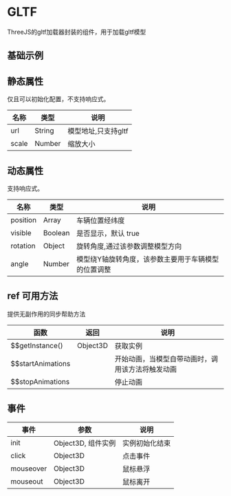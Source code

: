 # GLTF
ThreeJS的gltf加载器封装的组件，用于加载gltf模型

## 基础示例

<vuep template="#example"></vuep>

<script v-pre type="text/x-template" id="example">

  <template>
    <div class="amap-page-container">
      <el-amap  :zoom="zoom" :center="center"  :show-label="false" :zooms="[2, 30]" :show-building-block="false" view-mode="3D" :pitch="55" @init="initMap" class="amap-demo">
        <el-amap-layer-three :lights="lights" :hdr="hdrOptions" :zooms="[2, 30]">
          <el-amap-three-gltf v-if="position" :visible="visible" url="./assets/gltf/car4.gltf" :position="position" :scale="20" :angle="angle" :rotation="rotation" @click="()=>{click(position)}" @mouseover="mouseover" @mouseout="mouseout" @init="initCar"></el-amap-three-gltf>
          <el-amap-three-gltf url="./assets/gltf/sgyj_point_animation.gltf" :position="[116.305206, 39.975468]" :scale="10" :rotation="rotation" @init="init"></el-amap-three-gltf>
        </el-amap-layer-three>
      </el-amap>
      <div class="toolbar">
        <button type="button" name="button" @click="toggleVisible">{{visible ? '隐藏图层' : '显示图层'}}</button>
        <button type="button" name="button" @click="moveCar">移动车辆</button>
        <button type="button" name="button" @click="stopCar">停止移动</button>
        <button type="button" name="button" @click="changeAngle">旋转车辆角度</button>
        <button type="button" name="button" @click="disposeCar">{{position ? '销毁车辆' : '生成车辆'}}</button>
      </div>
    </div>
  </template>

  <style>
    .amap-demo {
      height: 800px;
    }
  </style>

  <script>
    module.exports = {
      name: 'amap-page',
      data() {
        return {
          zoom: 20,
          center: [116.306206, 39.975468],
          visible: true,
          position: [116.306206, 39.975468],
          angle: 90,
          rotation: {x:90, y:0, z:0},
          timer: null,
          lights: [
            {
              type: 'DirectionalLight', // 灯光类型， 可选值见下面的字典
              args: [0xffffff, 1], // 灯光初始化时需要的参数，具体参数顺序可以查看threejs官网灯光的说明。 采用 ...args 的方式进行初始化
              position: {
                x: 1000,
                y: -100,
                z: 900
              }, // 光源的位置
            },
            {
              type: 'AmbientLight', // 灯光类型， 可选值见下面的字典
              args: [0xffffff, 0.3], // 灯光初始化时需要的参数，具体参数顺序可以查看threejs官网灯光的说明。 采用 ...args 的方式进行初始化
            }
          ],
          hdrOptions: {
            urls: [ 'px.hdr', 'nx.hdr', 'py.hdr', 'ny.hdr', 'pz.hdr', 'nz.hdr' ],
            path: './assets/hdr/'
          },
        };
      },
      mounted(){
      },
      methods: {
        toggleVisible(){
          this.visible = !this.visible;
        },
        initMap(map){
        },
        initCar(car){
          console.log('car: ', car);
        },
        moveCar(){
          let position = this.position;
          this.position = [position[0], position[1]+0.000001];
          this.timer = setTimeout(() => {
            this.moveCar();
          }, 300)
        },
        stopCar(){
          clearTimeout(this.timer);
        },
        disposeCar(){
          if(this.position){
            this.position = null;
          }else{
            this.position = [116.306206, 39.975468];
          }
        },
        click(e){console.log('click: ', e)},
        mouseover(e){console.log('mouseover: ', e)},
        mouseout(e){console.log('mouseout: ', e)},
        init(object, $vue){
          $vue.$$startAnimations();
        },
        changeAngle(){
          this.angle += 10;
        }
      }
    };
  </script>

</script>


## 静态属性
仅且可以初始化配置，不支持响应式。

名称 | 类型 | 说明
---|---|---|
url  | String | 模型地址,只支持gltf
scale | Number | 缩放大小

## 动态属性
支持响应式。

名称 | 类型 | 说明
---|---|---|
position | Array | 车辆位置经纬度
visible | Boolean | 是否显示，默认 true
rotation | Object | 旋转角度,通过该参数调整模型方向
angle | Number | 模型绕Y轴旋转角度，该参数主要用于车辆模型的位置调整

## ref 可用方法
提供无副作用的同步帮助方法

函数 | 返回 | 说明
---|---|---|
$$getInstance() | Object3D | 获取实例
$$startAnimations |   | 开始动画，当模型自带动画时，调用该方法将触发动画
$$stopAnimations |   | 停止动画

## 事件

事件 | 参数 | 说明
---|---|---|
init | Object3D, 组件实例 | 实例初始化结束
click | Object3D | 点击事件
mouseover | Object3D | 鼠标悬浮
mouseout | Object3D | 鼠标离开

